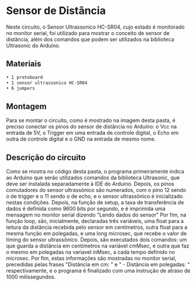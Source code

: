 # Sensor de Distância

Neste circuito, o Sensor Ultrassonico HC-SR04, cujo estado é monitorado no monitor serial, foi utilizado para mostrar o conceito de sensor de distância, além dos comandos que podem ser utilizados na biblioteca Ultrasonic do Arduino.

## Materiais
```sh
• 1 protoboard
• 1 sensor ultrassonico HC-SR04
• 6 jumpers
```

## Montagem
Para se montar o circuito, como é mostrado na imagem desta pasta, é preciso conectar os pinos do sensor de distância no Arduíno: o Vcc na entrada de 5V, o Trigger em uma entrada de controle digital, o Echo em outra de controle digital e o GND na entrada de mesmo nome.

## Descrição do circuito

Como se mostra no código desta pasta, o programa primeiramente indica ao Arduino que serão utilizados comandos da biblioteca Ultrasonic, que deve ser instalada separadamente à IDE do Arduino. Depois, os pinos comutadores do sensor ultrassônico são numerados, com o pino 12 sendo o de trigger e o 11 sendo o de echo, e o sensor ultrassônico é inicializado nestas condições.
Depois, na função de setup, a taxa de transferência de dados é definida como 9600 bits por segundo, e é imprimida uma mensagem no monitor serial dizendo "Lendo dados do sensor"
Por fim, na função loop, são, inicialmente, declaradas três variáveis, uma float para a leitura da distância recebida pelo sensor em centímetros, outra float para a mesma função em polegadas, e uma long microsec, que recebe o valor de timing do sensor ultrassônico. Depois, são executados dois comandos: um que guarda a distância em centímetros na variável cmMsec, e outra que faz o mesmo em polegadas na variavel inMsec, a cada tempo definido no microsec. Por fim, estas informações são mostradas no monitor serial, precedidas pelas frases "Distância em cm: " e " - Distância em polegadas: " respectivamente, e o programa é finalizado com uma instrução de atraso de 1000 milissegundos.
